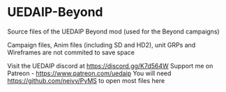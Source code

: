 # UEDAIP-Beyond
Source files of the UEDAIP Beyond mod (used for the Beyond campaigns)

Campaign files, Anim files (including SD and HD2), unit GRPs and Wireframes are not commited to save space

Visit the UEDAIP discord at https://discord.gg/K7d564W
Support me on Patreon - https://www.patreon.com/uedaip
You will need https://github.com/neivv/PyMS to open most files here
